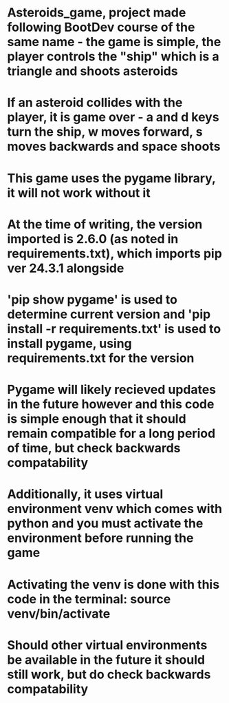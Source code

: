 # Asteroids_game, project made following BootDev course of the same name - the game is simple, the player controls the "ship" which is a triangle and shoots asteroids
# If an asteroid collides with the player, it is game over - a and d keys turn the ship, w moves forward, s moves backwards and space shoots

# This game uses the pygame library, it will not work without it
# At the time of writing, the version imported is 2.6.0 (as noted in requirements.txt), which imports pip ver 24.3.1 alongside
# 'pip show pygame' is used to determine current version and 'pip install -r requirements.txt' is used to install pygame, using requirements.txt for the version
# Pygame will likely recieved updates in the future however and this code is simple enough that it should remain compatible for a long period of time, but check backwards compatability

# Additionally, it uses virtual environment venv which comes with python and you must activate the environment before running the game
# Activating the venv is done with this code in the terminal: source venv/bin/activate
# Should other virtual environments be available in the future it should still work, but do check backwards compatability
